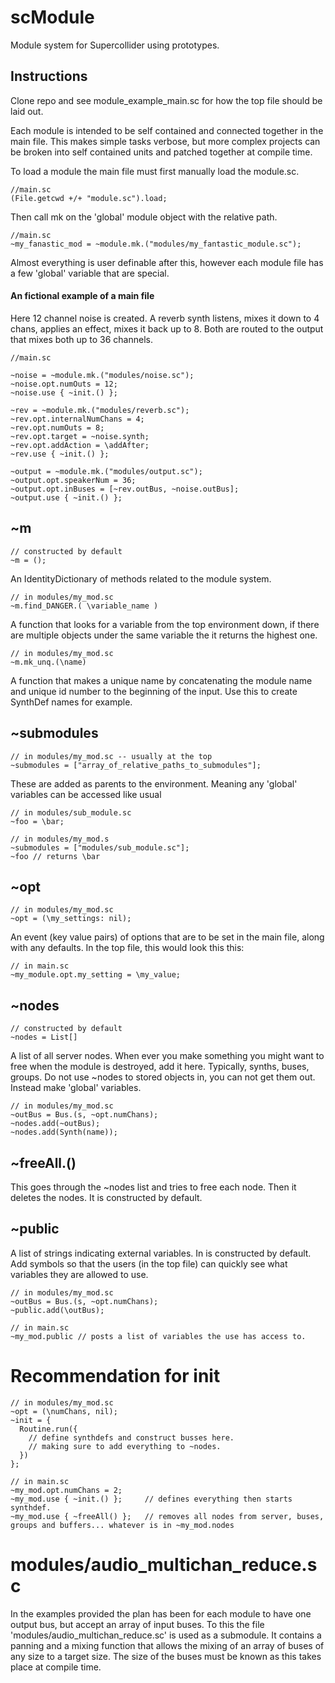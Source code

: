 # scModule
Module system for Supercollider using prototypes.

## Instructions
Clone repo and see module_example_main.sc for how the top file should be laid out.

Each module is intended to be self contained and connected together in the main file.
This makes simple tasks verbose, but more complex projects can be broken into self contained units and patched together at compile time.

To load a module the main file must first manually load the module.sc.

```supercollider
//main.sc
(File.getcwd +/+ "module.sc").load;
```

Then call mk on the 'global' module object with the relative path.

```supercollider
//main.sc
~my_fanastic_mod = ~module.mk.("modules/my_fantastic_module.sc");
```
Almost everything is user definable after this, however each module file has a few 'global' variable that are special. 

#### An fictional example of a main file
Here 12 channel noise is created.
A reverb synth listens, mixes it down to 4 chans, applies an effect, mixes it back up to 8.
Both are routed to the output that mixes both up to 36 channels.
```supercollider
//main.sc

~noise = ~module.mk.("modules/noise.sc");
~noise.opt.numOuts = 12;
~noise.use { ~init.() };

~rev = ~module.mk.("modules/reverb.sc");
~rev.opt.internalNumChans = 4;
~rev.opt.numOuts = 8;
~rev.opt.target = ~noise.synth; 
~rev.opt.addAction = \addAfter;
~rev.use { ~init.() };

~output = ~module.mk.("modules/output.sc");
~output.opt.speakerNum = 36;
~output.opt.inBuses = [~rev.outBus, ~noise.outBus];
~output.use { ~init.() };
```

## ~m
```supercollider
// constructed by default
~m = ();
```
An IdentityDictionary of methods related to the module system.
```supercollider
// in modules/my_mod.sc
~m.find_DANGER.( \variable_name )
```
A function that looks for a variable from the top environment down, if there are multiple objects under the same variable the it returns the highest one.
```supercollider
// in modules/my_mod.sc
~m.mk_unq.(\name)
```
A function that makes a unique name by concatenating the module name and unique id number to the beginning of the input. 
Use this to create SynthDef names for example.

## ~submodules
```supercollider
// in modules/my_mod.sc -- usually at the top
~submodules = ["array_of_relative_paths_to_submodules"];
```
These are added as parents to the environment. 
Meaning any 'global' variables can be accessed like usual
```supercollider
// in modules/sub_module.sc
~foo = \bar;
```
```supercollider
// in modules/my_mod.s
~submodules = ["modules/sub_module.sc"];
~foo // returns \bar
```

## ~opt
```supercollider
// in modules/my_mod.sc
~opt = (\my_settings: nil);
```
An event (key value pairs) of options that are to be set in the main file, along with any defaults.
In the top file, this would look this this:
```supercollider
// in main.sc
~my_module.opt.my_setting = \my_value;
```

## ~nodes
```supercollider
// constructed by default
~nodes = List[]
```
A list of all server nodes.
When ever you make something you might want to free when the module is destroyed, add it here.
Typically, synths, buses, groups.
Do not use ~nodes to stored objects in, you can not get them out. Instead make 'global' variables.
```supercollider
// in modules/my_mod.sc
~outBus = Bus.(s, ~opt.numChans);
~nodes.add(~outBus);
~nodes.add(Synth(name));
```
## ~freeAll.()
This goes through the ~nodes list and tries to free each node. Then it deletes the nodes.
It is constructed by default.

## ~public
A list of strings indicating external variables. In is constructed by default.
Add symbols so that the users (in the top file) can quickly see what variables they are allowed to use.
```supercollider
// in modules/my_mod.sc
~outBus = Bus.(s, ~opt.numChans);
~public.add(\outBus);
```
```supercollider
// in main.sc
~my_mod.public // posts a list of variables the use has access to.
```
# Recommendation for init
```supercollider
// in modules/my_mod.sc
~opt = (\numChans, nil);
~init = {
  Routine.run({
    // define synthdefs and construct busses here.
    // making sure to add everything to ~nodes.
  })
};
```
```supercollider
// in main.sc
~my_mod.opt.numChans = 2;
~my_mod.use { ~init.() };     // defines everything then starts synthdef.
~my_mod.use { ~freeAll() };   // removes all nodes from server, buses, groups and buffers... whatever is in ~my_mod.nodes
```

# modules/audio_multichan_reduce.sc
In the examples provided the plan has been for each module to have one output bus, but accept an array of input buses.
To this the file 'modules/audio_multichan_reduce.sc' is used as a submodule.
It contains a panning and a mixing function that allows the mixing of an array of buses of any size to a target size.
The size of the buses must be known as this takes place at compile time.
